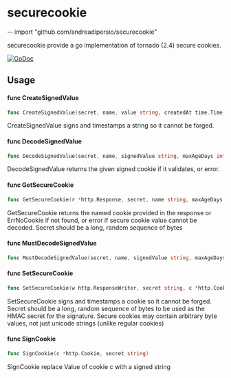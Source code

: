 # securecookie
--
    import "github.com/andreadipersio/securecookie"

securecookie provide a go implementation of tornado (2.4) secure cookies.

[![GoDoc](https://godoc.org/github.com/andreadipersio/securecookie?status.png)](http://godoc.org/github.com/andreadipersio/securecookie)

## Usage

#### func  CreateSignedValue

```go
func CreateSignedValue(secret, name, value string, createdAt time.Time) string
```
CreateSignedValue signs and timestamps a string so it cannot be forged.

#### func  DecodeSignedValue

```go
func DecodeSignedValue(secret, name, signedValue string, maxAgeDays int) (string, error)
```
DecodeSignedValue returns the given signed cookie if it validates, or error.

#### func  GetSecureCookie

```go
func GetSecureCookie(r *http.Response, secret, name string, maxAgeDays int) (*http.Cookie, error)
```
GetSecureCookie returns the named cookie provided in the response or ErrNoCookie
if not found, or error if secure cookie value cannot be decoded. Secret should
be a long, random sequence of bytes

#### func  MustDecodeSignedValue

```go
func MustDecodeSignedValue(secret, name, signedValue string, maxAgeDays int) string
```

#### func  SetSecureCookie

```go
func SetSecureCookie(w http.ResponseWriter, secret string, c *http.Cookie)
```
SetSecureCookie signs and timestamps a cookie so it cannot be forged. Secret
should be a long, random sequence of bytes to be used as the HMAC secret for the
signature. Secure cookies may contain arbitrary byte values, not just unicode
strings (unlike regular cookies)

#### func  SignCookie

```go
func SignCookie(c *http.Cookie, secret string)
```
SignCookie replace Value of cookie c with a signed string

